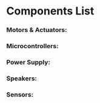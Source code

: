 # Components List

### Motors & Actuators:

### Microcontrollers:

### Power Supply:

### Speakers:

### Sensors: